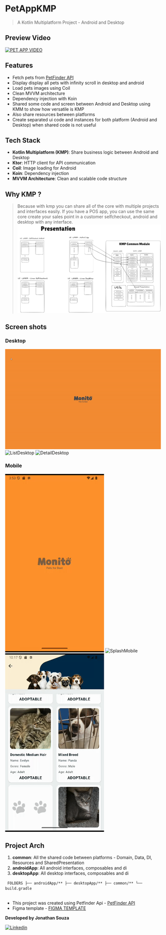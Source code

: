 # PetAppKMP
> A Kotlin Multiplatform Project - Android and Desktop

## Preview Video
[![PET APP VIDEO](screenshot/preview.gif)](https://www.youtube.com/watch?v=mX7R_xBhAfc)

## Features
- Fetch pets from [PetFinder API](https://www.petfinder.com/developers/v2/docs/#get-animals)
- Display display all pets with infinity scroll in desktop and android
- Load pets images using Coil
- Clean MVVM architecture
- Dependency injection with Koin
- Shared some code and screen between Android and Desktop using KMM to show how versatile is KMP
- Also share resources between platforms
- Create separated ui code and instances for both platform (Android and Desktop) when shared code is not useful


## Tech Stack
- **Kotlin Multiplatform (KMP)**: Share business logic between Android and Desktop
- **Ktor**: HTTP client for API communication
- **Coil**: Image loading for Android
- **Koin**: Dependency injection
- **MVVM Architecture**: Clean and scalable code structure


## Why KMP ?
> Because with kmp you can share all of the core with multiple projects and interfaces easily. If you have a POS app, you can use the same core create your sales point in a customer selfcheckout, android and desktop with any interface.
![Project Architecture](screenshot/kmp_arch.png)


## Screen shots

### Desktop
![SplashDesktop](screenshot/desktop_splash.gif)
![ListDesktop](screenshot/desktop_petlist.gif)
![DetailDesktop](screenshot/desktop_detail.gif)
<br>
### Mobile
![SplashMobile](screenshot/mobile_splash.gif)
![SplashMobile](screenshot/mobile_petlist.gif)
![SplashMobile](screenshot/mobile_detail.gif)
<br>

## Project Arch
1. **common**: All the shared code between platforms - Domain, Data, DI, Resources and SharedPresentation
2. **androidApp**: All android interfaces, composables and di
3. **desktopApp**: All desktop interfaces, composables and di

<code> FOLDERS
  ├── androidApp/**
  ├── desktopApp/**
  ├── common/**
  └── build.gradle  
</code>


- This project was created using Petfinder Api - [PetFinder API](https://www.petfinder.com/developers/v2/docs/#get-animals)
- Figma template - [FIGMA TEMPLATE](https://www.figma.com/community/file/1164046882633361201/free-template-ecommerce-website-monito-pets-for-best-community)


**Developed by Jonathan Souza**

[![Linkedin](https://img.shields.io/badge/-linkedin-grey?logo=linkedin)](https://www.linkedin.com/in/jonathan-souza-6b570338/)